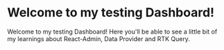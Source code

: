 # Welcome to my testing Dashboard!

Welcome to my testing Dashboard! Here you'll be able to see a little bit of my learnings about React-Admin, Data Provider and RTK Query.
